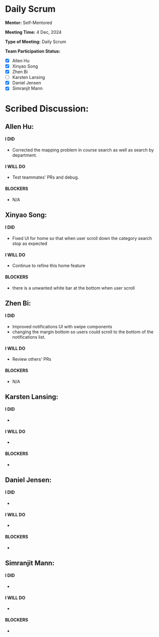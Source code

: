 # Daily Scrum

**Mentor:** Self-Mentored

**Meeting Time:** 4 Dec, 2024

**Type of Meeting:** Daily Scrum

**Team Participation Status:** 
- [x] Allen Hu 
- [x] Xinyao Song 
- [x] Zhen Bi 
- [ ] Karsten Lansing 
- [x] Daniel Jensen 
- [x] Simranjit Mann 

# **Scribed Discussion:**

## **Allen Hu:**  
#### **I DID**  
- Corrected the mapping problem in course search as well as search by department. 

#### **I WILL DO**  
- Test teammates' PRs  and debug. 

#### **BLOCKERS**  
- N/A

## **Xinyao Song:**  
#### **I DID**  
- Fixed UI for home so that when user scroll down the category search stop as expected 

#### **I WILL DO**  
- Continue to refine this home feature 

#### **BLOCKERS**  
- there is a unwanted white bar at the bottom when user scroll 

## **Zhen Bi:**  
#### **I DID**  
- Improved notifications UI with swipe components
- changing the margin bottom so users could scroll to the bottom of the notifications list.

#### **I WILL DO**  
- Review others' PRs

#### **BLOCKERS**  
- N/A

## **Karsten Lansing:**  
#### **I DID**  
- 

#### **I WILL DO**  
- 

#### **BLOCKERS**  
- 

## **Daniel Jensen:**  
#### **I DID**  
- 

#### **I WILL DO**  
- 

#### **BLOCKERS**  
-

## **Simranjit Mann:**  
#### **I DID**  
- 

#### **I WILL DO**  
- 

#### **BLOCKERS**  
-
